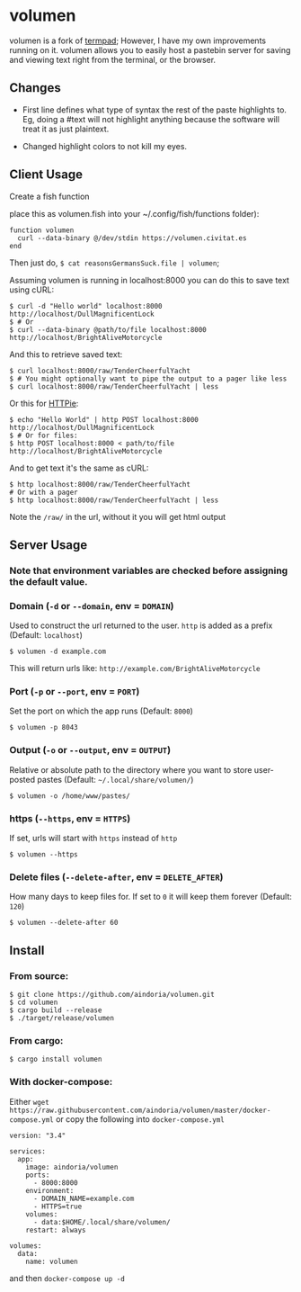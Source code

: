 # volumen

volumen is a fork of [termpad](https://github.com/SpyrosRoum/termpad); However, I have my own improvements running on it.
volumen allows you to easily host a pastebin server for saving and viewing text right from the terminal, or the browser.


## Changes

* First line defines what type of syntax the rest of the paste highlights to. Eg, doing a #text will not highlight anything because the software will treat it as just plaintext.

* Changed highlight colors to not kill my eyes.

## Client Usage

Create a fish function

  place this as volumen.fish into your ~/.config/fish/functions folder):

```
function volumen
  curl --data-binary @/dev/stdin https://volumen.civitat.es
end
```

Then just do, `$ cat reasonsGermansSuck.file | volumen`;

Assuming volumen is running in localhost:8000 you can do this to save text using cURL:  
```shell
$ curl -d "Hello world" localhost:8000
http://localhost/DullMagnificentLock
$ # Or
$ curl --data-binary @path/to/file localhost:8000
http://localhost/BrightAliveMotorcycle
```

And this to retrieve saved text:
```shell
$ curl localhost:8000/raw/TenderCheerfulYacht
$ # You might optionally want to pipe the output to a pager like less
$ curl localhost:8000/raw/TenderCheerfulYacht | less
```

Or this for [HTTPie](https://httpie.io/):
```shell
$ echo "Hello World" | http POST localhost:8000
http://localhost/DullMagnificentLock
$ # Or for files:
$ http POST localhost:8000 < path/to/file
http://localhost/BrightAliveMotorcycle
```
And to get text it's the same as cURL:
```shell
$ http localhost:8000/raw/TenderCheerfulYacht
# Or with a pager
$ http localhost:8000/raw/TenderCheerfulYacht | less
```

Note the `/raw/` in the url, without it you will get html output


## Server Usage
### Note that environment variables are checked before assigning the default value.
### Domain (`-d` or `--domain`, env = `DOMAIN`)
Used to construct the url returned to the user. `http` is added as a prefix (Default: `localhost`)
```shell
$ volumen -d example.com
```
This will return urls like: `http://example.com/BrightAliveMotorcycle`

### Port (`-p` or `--port`, env = `PORT`)
Set the port on which the app runs (Default: `8000`)
```shell
$ volumen -p 8043
```

### Output (`-o` or `--output`, env = `OUTPUT`)
Relative or absolute path to the directory where you want to store user-posted pastes (Default: `~/.local/share/volumen/`)
```shell
$ volumen -o /home/www/pastes/
```

### https (`--https`, env = `HTTPS`)
If set, urls will start with `https` instead of `http`
```shell
$ volumen --https
```


### Delete files (`--delete-after`, env = `DELETE_AFTER`)
How many days to keep files for. If set to `0` it will keep them forever (Default: `120`)
```shell
$ volumen --delete-after 60
```

## Install
### From source:
```shell
$ git clone https://github.com/aindoria/volumen.git
$ cd volumen
$ cargo build --release
$ ./target/release/volumen
```

### From cargo:
```shell
$ cargo install volumen
```

### With docker-compose:
Either `wget https://raw.githubusercontent.com/aindoria/volumen/master/docker-compose.yml` or copy the following into `docker-compose.yml`
```
version: "3.4"

services:
  app:
    image: aindoria/volumen
    ports:
      - 8000:8000
    environment:
      - DOMAIN_NAME=example.com
      - HTTPS=true
    volumes:
      - data:$HOME/.local/share/volumen/
    restart: always

volumes:
  data:
    name: volumen
```
and then `docker-compose up -d`
